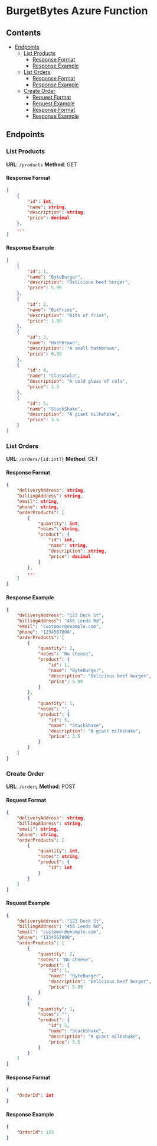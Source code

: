 # BurgetBytes Azure Function

## Contents
- [Endpoints](#endpoints)
   * [List Products](#list-products)
      + [Response Format](#response-format)
      + [Response Example](#response-example)
   * [List Orders](#list-orders)
      + [Response Format](#response-format-1)
      + [Response Example ](#response-example-1)
   * [Create Order](#create-order)
      + [Request Format](#request-format)
      + [Request Example](#request-example)
      + [Response Format](#response-format-2)
      + [Response Example](#response-example-2)

## Endpoints

### List Products

**URL**: `/products`
**Method**: GET

#### Response Format
```json
[
    {
        "id": int,
        "name": string,
        "description": string,
        "price": decimal
    },
    ...
]
```

#### Response Example
```json
[
    {
        "id": 1,
        "name": "ByteBurger",
        "description": "Delicious beef burger",
        "price": 5.99
    },
    {
        "id": 2,
        "name": "BitFries",
        "description": "Bits of fries",
        "price": 1.99
    },
    {
        "id": 3,
        "name": "HashBrown",
        "description": "A small hashbrown",
        "price": 0.99
    },
    {
        "id": 4,
        "name": "ClassCola",
        "description": "A cold glass of cola",
        "price": 1.5
    },
    {
        "id": 5,
        "name": "StackShake",
        "description": "A giant milkshake",
        "price": 3.5
    }
]
```

### List Orders

**URL**: `/orders/{id:int?}`
**Method**: GET

#### Response Format

```json
{
    "deliveryAddress": string,
    "billingAddress": string,
    "email": string,
    "phone": string,
    "orderProducts": [
        {
            "quantity": int,
            "notes": string,
            "product": {
                "id": int,
                "name": string,
                "description": string,
                "price": decimal
            }
        },
        ...
    ]
}
```

#### Response Example 
```json
{
    "deliveryAddress": "123 Dock St",
    "billingAddress": "456 Leeds Rd",
    "email": "customer@example.com",
    "phone": "1234567890",
    "orderProducts": [
        {
            "quantity": 2,
            "notes": "No cheese",
            "product": {
                "id": 1,
                "name": "ByteBurger",
                "description": "Delicious beef burger",
                "price": 5.99
            }
        },
        {
            "quantity": 1,
            "notes": "",
            "product": {
                "id": 5,
                "name": "StackShake",
                "description": "A giant milkshake",
                "price": 3.5
            }
        }
    ]
}
```

### Create Order

**URL**: `/orders`
**Method**: POST

#### Request Format
```json
{
    "deliveryAddress": string,
    "billingAddress": string,
    "email": string,
    "phone": string,
    "orderProducts": [
        {
            "quantity": int,
            "notes": string,
            "product": {
                "id": int
            }
        }
    ]
}
```

#### Request Example
```json
{
    "deliveryAddress": "123 Dock St",
    "billingAddress": "456 Leeds Rd",
    "email": "customer@example.com",
    "phone": "1234567890",
    "orderProducts": [
        {
            "quantity": 2,
            "notes": "No cheese",
            "product": {
                "id": 1,
                "name": "ByteBurger",
                "description": "Delicious beef burger",
                "price": 5.99
            }
        },
        {
            "quantity": 1,
            "notes": "",
            "product": {
                "id": 5,
                "name": "StackShake",
                "description": "A giant milkshake",
                "price": 3.5
            }
        }
    ]
}
```

#### Response Format
```json
{
    "OrderId": int
}
```

#### Response Example
```json
{
    "OrderId": 123
}
```